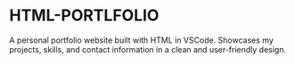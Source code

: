 # HTML-PORTLFOLIO
A personal portfolio website built with HTML in VSCode. Showcases my projects, skills, and contact information in a clean and user-friendly design.
